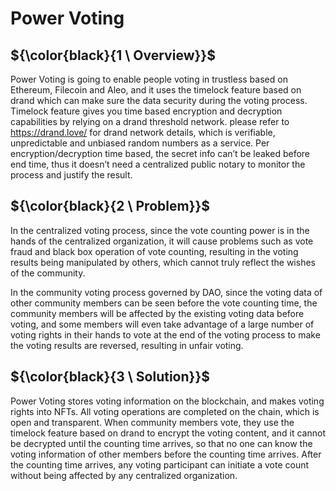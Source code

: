 # Power Voting

## ${\color{black}{1 \ Overview}}$

Power Voting is going to enable people voting in trustless based on Ethereum, Filecoin and Aleo, and it uses the timelock feature based on drand which can make sure the data security during the voting process. Timelock feature gives you time based encryption and decryption capabilities by relying on a drand threshold network. please refer to https://drand.love/ for drand network details, which is verifiable, unpredictable and unbiased random numbers as a service. Per encryption/decryption time based, the secret info can’t be leaked before end time, thus it doesn’t need a centralized public notary to monitor the process and justify the result.

## ${\color{black}{2 \ Problem}}$

In the centralized voting process, since the vote counting power is in the hands of the centralized organization, it will cause problems such as vote fraud and black box operation of vote counting, resulting in the voting results being manipulated by others, which cannot truly reflect the wishes of the community. 

In the community voting process governed by DAO, since the voting data of other community members can be seen before the vote counting time, the community members will be affected by the existing voting data before voting, and some members will even take advantage of a large number of voting rights in their hands to vote at the end of the voting process to make the voting results are reversed, resulting in unfair voting.

## ${\color{black}{3 \ Solution}}$
Power Voting stores voting information on the blockchain, and makes voting rights into NFTs. All voting operations are completed on the chain, which is open and transparent. When community members vote, they use the timelock feature based on drand to encrypt the voting content, and it cannot be decrypted until the counting time arrives, so that no one can know the voting information of other members before the counting time arrives. After the counting time arrives, any voting participant can initiate a vote count without being affected by any centralized organization.
